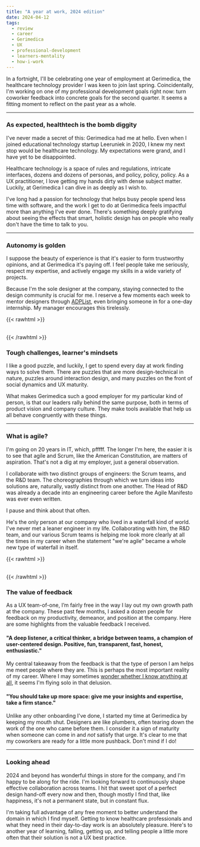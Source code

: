 ```yaml
---
title: "A year at work, 2024 edition"
date: 2024-04-12
tags:
  - review
  - career
  - Gerimedica
  - UX
  - professional-development
  - learners-mentality
  - how-i-work
---
```


In a fortnight, I'll be celebrating one year of employment at Gerimedica, the healthcare technology provider I was keen to join last spring. Coincidentally, I'm working on one of my professional development goals right now: turn coworker feedback into concrete goals for the second quarter. It seems a fitting moment to reflect on the past year as a whole.

---

### As expected, healthtech is the bomb diggity

I've never made a secret of this: Gerimedica had me at hello. Even when I joined educational technology startup Leeruniek in 2020, I knew my next stop would be healthcare technology. My expectations were grand, and I have yet to be disappointed.

Healthcare technology is a space of rules and regulations, intricate interfaces, dozens and dozens of personas, and policy, policy, policy. As a UX practitioner, I love getting my hands dirty with dense subject matter. Luckily, at Gerimedica I can dive in as deeply as I wish to.

I've long had a passion for technology that helps busy people spend less time with software, and the work I get to do at Gerimedica feels impactful more than anything I've ever done. There's something deeply gratifying about seeing the effects that smart, holistic design has on people who really don't have the time to talk to you.

---

### Autonomy is golden

I suppose the beauty of experience is that it's easier to form trustworthy opinions, and at Gerimedica it's paying off. I feel people take me seriously, respect my expertise, and actively engage my skills in a wide variety of projects.

Because I'm the sole designer at the company, staying connected to the design community is crucial for me. I reserve a few moments each week to mentor designers through [ADPList](https://adplist.org/mentors/zinzy-nev-geene), even bringing someone in for a one-day internship. My manager encourages this tirelessly.

{{< rawhtml >}}

<div class="flex gap-4">
<img src="https://res.cloudinary.com/dbi2zounq/image/upload/v1712928423/linkedin_ihjfo9.jpg" class="w-1/2" alt="">
<img src="https://res.cloudinary.com/dbi2zounq/image/upload/w_1300/v1712755362/zinzy.website/zinzy-design-mentor_cbjx5d.jpg" class="w-1/2" alt="">
</div>
{{< /rawhtml >}}

### Tough challenges, learner's mindsets

I like a good puzzle, and luckily, I get to spend every day at work finding ways to solve them. There are puzzles that are more design-technical in nature, puzzles around interaction design, and many puzzles on the front of social dynamics and UX maturity.

What makes Gerimedica such a good employer for my particular kind of person, is that our leaders rally behind the same purpose, both in terms of product vision and company culture. They make tools available that help us all behave congruently with these things.

---

### What is agile?

I'm going on 20 years in IT, which, pfffff. The longer I'm here, the easier it is to see that agile and Scrum, like the American Constitution, are matters of aspiration. That's not a dig at my employer, just a general observation.

I collaborate with two distinct groups of engineers: the Scrum teams, and the R&D team. The choreographies through which we turn ideas into solutions are, naturally, vastly distinct from one another. The Head of R&D was already a decade into an engineering career before the Agile Manifesto was ever even written.

I pause and think about that often.

He's the only person at our company who lived in a waterfall kind of world. I've never met a leaner engineer in my life. Collaborating with him, the R&D team, and our various Scrum teams is helping me look more clearly at all the times in my career when the statement "we're agile" became a whole new type of waterfall in itself.

{{< rawhtml >}}

<div class="flex gap-4">
<img src="https://res.cloudinary.com/dbi2zounq/image/upload/v1712929891/1696945984679_z1sqmz.jpg" class="w-1/2" alt="">
<img src="https://res.cloudinary.com/dbi2zounq/image/upload/v1712929890/1684850435276_zz6lbf.jpg" class="w-1/2" alt="">
</div>
{{< /rawhtml >}}

### The value of feedback

As a UX team-of-one, I’m fairly free in the way I lay out my own growth path at the company. These past few months, I asked a dozen people for feedback on my productivity, demeanor, and position at the company. Here are some highlights from the valuable feedback I received.

#### "A deep listener, a critical thinker, a bridge between teams, a champion of user-centered design. Positive, fun, transparent, fast, honest, enthusiastic."

My central takeaway from the feedback is that the type of person I am helps me meet people where they are. This is perhaps the most important reality of my career. Where I may sometimes [wonder whether I know anything at all](/2024/04/06/introducing-this-i-do-know/), it seems I'm flying solo in that delusion.

#### "You should take up more space: give me your insights and expertise, take a firm stance."

Unlike any other onboarding I've done, I started my time at Gerimedica by keeping my mouth shut. Designers are like plumbers, often tearing down the work of the one who came before them. I consider it a sign of maturity when someone can come in and _not_ satisfy that urge. It's clear to me that my coworkers are ready for a little more pushback. Don't mind if I do!

---

### Looking ahead

2024 and beyond has wonderful things in store for the company, and I'm happy to be along for the ride. I'm looking forward to continuously shape effective collaboration across teams. I hit that sweet spot of a perfect design hand-off every now and then, though mostly I find that, like happiness, it's not a permanent state, but in constant flux.

I'm taking full advantage of any free moment to better understand the domain in which I find myself. Getting to know healthcare professionals and what they need in their day-to-day work is an absolutely pleasure. Here's to another year of learning, falling, getting up, and telling people a little more often that their solution is not a UX best practice.
